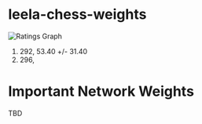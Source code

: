 # leela-chess-weights
![Ratings Graph](https://raw.githubusercontent.com/dkappe/leela-chess-weights/master/chart.png)

1. 292, 53.40 +/- 31.40
2. 296, 

# Important Network Weights

TBD
